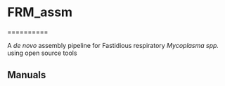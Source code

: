 # FRM_assm
==========

A *de novo* assembly pipeline for Fastidious respiratory *Mycoplasma spp.* using open source tools

## Manuals
